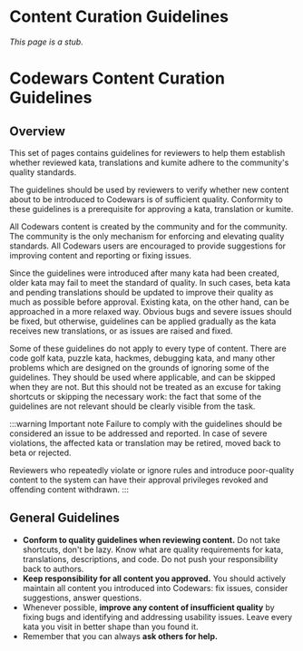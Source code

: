 # Content Curation Guidelines

_This page is a stub._

# Codewars Content Curation Guidelines

## Overview

This set of pages contains guidelines for reviewers to help them establish whether reviewed kata, translations and kumite adhere to the community's quality standards.

The guidelines should be used by reviewers to verify whether new content about to be introduced to Codewars is of sufficient quality. Conformity to these guidelines is a prerequisite for approving a kata, translation or kumite.

All Codewars content is created by the community and for the community. The community is the only mechanism for enforcing and elevating quality standards. All Codewars users are encouraged to provide suggestions for improving content and reporting or fixing issues.

Since the guidelines were introduced after many kata had been created, older kata may fail to meet the standard of quality. In such cases, beta kata and pending translations should be updated to improve their quality as much as possible before approval. Existing kata, on the other hand, can be approached in a more relaxed way. Obvious bugs and severe issues should be fixed, but otherwise, guidelines can be applied gradually as the kata receives new translations, or as issues are raised and fixed.

Some of these guidelines do not apply to every type of content. There are code golf kata, puzzle kata, hackmes, debugging kata, and many other problems which are designed on the grounds of ignoring some of the guidelines. They should be used where applicable, and can be skipped when they are not. But this should not be treated as an excuse for taking shortcuts or skipping the necessary work: the fact that some of the guidelines are not relevant should be clearly visible from the task.

:::warning Important note
Failure to comply with the guidelines should be considered an issue to be addressed and reported. In case of severe violations, the affected kata or translation may be retired, moved back to beta or rejected.

Reviewers who repeatedly violate or ignore rules and introduce poor-quality content to the system can have their approval privileges revoked and offending content withdrawn.
:::

## General Guidelines

- **Conform to quality guidelines when reviewing content.** Do not take shortcuts, don't be lazy. Know what are quality requirements for kata, translations, descriptions, and code. Do not push your responsibility back to authors.
- **Keep responsibility for all content you approved.** You should actively maintain all content you introduced into Codewars: fix issues, consider suggestions, answer questions.
- Whenever possible, **improve any content of insufficient quality** by fixing bugs and identifying and addressing usability issues. Leave every kata you visit in better shape than you found it.
- Remember that you can always **ask others for help.** 
